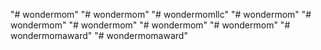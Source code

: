 "# wondermom" 
"# wondermom" 
"# wondermomllc" 
"# wondermom" 
"# wondermom" 
"# wondermom" 
"# wondermom" 
"# wondermom" 
"# wondermomaward" 
"# wondermomaward" 
